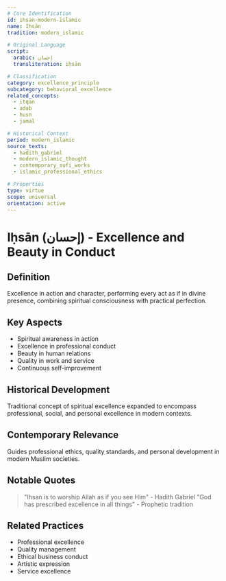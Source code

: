 ```yaml
---
# Core Identification
id: ihsan-modern-islamic
name: Iḥsān
tradition: modern_islamic

# Original Language
script:
  arabic: إحسان
  transliteration: iḥsān

# Classification
category: excellence_principle
subcategory: behavioral_excellence
related_concepts:
  - itqan
  - adab
  - husn
  - jamal

# Historical Context
period: modern_islamic
source_texts:
  - hadith_gabriel
  - modern_islamic_thought
  - contemporary_sufi_works
  - islamic_professional_ethics

# Properties
type: virtue
scope: universal
orientation: active
---
```


# Iḥsān (إحسان) - Excellence and Beauty in Conduct

## Definition
Excellence in action and character, performing every act as if in divine presence, combining spiritual consciousness with practical perfection.

## Key Aspects
- Spiritual awareness in action
- Excellence in professional conduct
- Beauty in human relations
- Quality in work and service
- Continuous self-improvement

## Historical Development
Traditional concept of spiritual excellence expanded to encompass professional, social, and personal excellence in modern contexts.

## Contemporary Relevance
Guides professional ethics, quality standards, and personal development in modern Muslim societies.

## Notable Quotes
> "Ihsan is to worship Allah as if you see Him" - Hadith Gabriel
> "God has prescribed excellence in all things" - Prophetic tradition

## Related Practices
- Professional excellence
- Quality management
- Ethical business conduct
- Artistic expression
- Service excellence